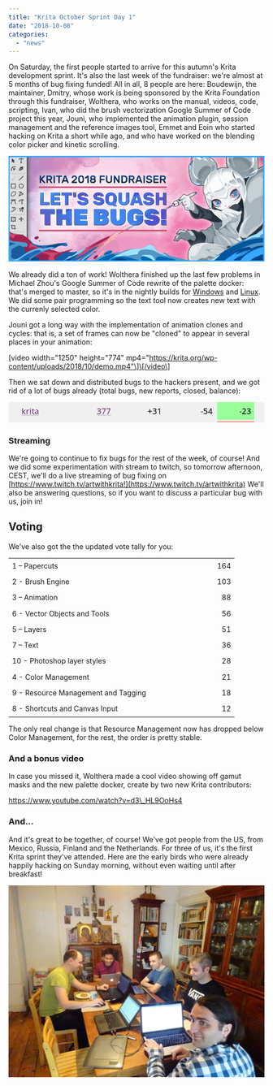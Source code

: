 ```yaml
---
title: "Krita October Sprint Day 1"
date: "2018-10-08"
categories: 
  - "news"
---
```


On Saturday, the first people started to arrive for this autumn's Krita development sprint. It's also the last week of the fundraiser: we're almost at 5 months of bug fixing funded! All in all, 8 people are here: Boudewijn, the maintainer, Dmitry, whose work is being sponsored by the Krita Foundation through this fundraiser, Wolthera, who works on the manual, videos, code, scripting, Ivan, who did the brush vectorization Google Summer of Code project this year, Jouni, who implemented the animation plugin, session management and the reference images tool, Emmet and Eoin who started hacking on Krita a short while ago, and who have worked on the blending color picker and kinetic scrolling.

[![](images/2018-fundraiser-hero2.png)](https://krita.org)

We already did a ton of work! Wolthera finished up the last few problems in Michael Zhou's Google Summer of Code rewrite of the palette docker: that's merged to master, so it's in the nightly builds for [Windows](https://binary-factory.kde.org/job/Krita_Nightly_Windows_Build/) and [Linux](https://binary-factory.kde.org/job/Krita_Nightly_Appimage_Build/). We did some pair programming so the text tool now creates new text with the currenly selected color.

Jouni got a long way with the implementation of animation clones and cycles: that is, a set of frames can now be "cloned" to appear in several places in your animation:

\[video width="1250" height="774" mp4="https://krita.org/wp-content/uploads/2018/10/demo.mp4"\]\[/video\]

Then we sat down and distributed bugs to the hackers present, and we got rid of a lot of bugs already (total bugs, new reports, closed, balance):

[![](images/bugs_fixed.png)](https://bugs.kde.org/weekly-bug-summary.cgi)

### Streaming

We're going to continue to fix bugs for the rest of the week, of course! And we did some experimentation with stream to twitch, so tomorrow afternoon, CEST, we'll do a live streaming of bug fixing on [https://www.twitch.tv/artwithkrita!](https://www.twitch.tv/artwithkrita) We'll also be answering questions, so if you want to discuss a particular bug with us, join in!

## Voting

We've also got the the updated vote tally for you:

<table border="0" cellspacing="0"><colgroup width="366"></colgroup><colgroup width="79"></colgroup><tbody><tr><td align="left" height="26">1 – Papercuts</td><td align="right">164</td></tr><tr><td align="left" height="26">2 - Brush Engine</td><td align="right">103</td></tr><tr><td align="left" height="26">3 – Animation</td><td align="right">88</td></tr><tr><td align="left" height="26">6 - Vector Objects and Tools</td><td align="right">56</td></tr><tr><td align="left" height="26">5 – Layers</td><td align="right">51</td></tr><tr><td align="left" height="26">7 – Text</td><td align="right">36</td></tr><tr><td align="left" height="26">10 - Photoshop layer styles</td><td align="right">28</td></tr><tr><td align="left" height="26">4 - Color Management</td><td align="right">21</td></tr><tr><td align="left" height="26">9 - Resource Management and Tagging</td><td align="right">18</td></tr><tr><td align="left" height="26">8 - Shortcuts and Canvas Input</td><td align="right">12</td></tr></tbody></table>

The only real change is that Resource Management now has dropped below Color Management, for the rest, the order is pretty stable.

### And a bonus video

In case you missed it, Wolthera made a cool video showing off gamut masks and the new palette docker, create by two new Krita contributors:

https://www.youtube.com/watch?v=d3\_HL9OoHs4

### And...

And it's great to be together, of course! We've got people from the US, from Mexico, Russia, Finland and the Netherlands. For three of us, it's the first Krita sprint they've attended. Here are the early birds who were already happily hacking on Sunday morning, without even waiting until after breakfast!

[![](images/DSC00220-1024x768.jpg)](https://krita.org/wp-content/uploads/2018/10/DSC00220.jpg)
